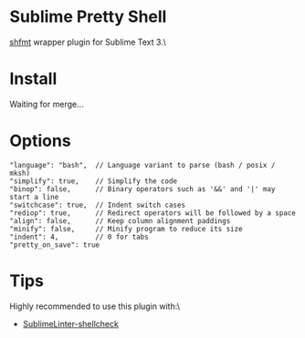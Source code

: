 # Sublime Pretty Shell
[shfmt](https://github.com/mvdan/sh) wrapper plugin for Sublime Text 3.\


# Install
Waiting for merge...


# Options
```
"language": "bash",  // Language variant to parse (bash / posix / mksh)
"simplify": true,    // Simplify the code
"binop": false,      // Binary operators such as '&&' and '|' may start a line
"switchcase": true,  // Indent switch cases
"rediop": true,      // Redirect operators will be followed by a space
"align": false,      // Keep column alignment paddings
"minify": false,     // Minify program to reduce its size
"indent": 4,         // 0 for tabs
"pretty_on_save": true
```


# Tips
Highly recommended to use this plugin with:\

- [SublimeLinter-shellcheck](https://packagecontrol.io/packages/SublimeLinter-shellcheck)
